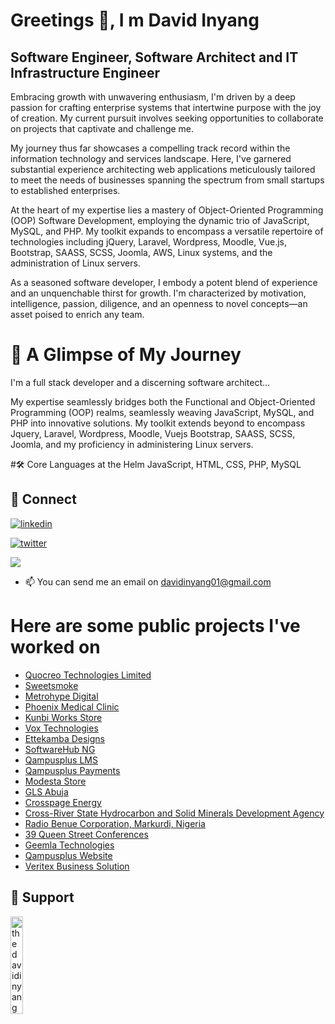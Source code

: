 # Greetings 👋, I m David Inyang
## Software Engineer, Software Architect and IT Infrastructure Engineer 

Embracing growth with unwavering enthusiasm, I'm driven by a deep passion for crafting enterprise systems that intertwine purpose with the joy of creation. My current pursuit involves seeking opportunities to collaborate on projects that captivate and challenge me.

My journey thus far showcases a compelling track record within the information technology and services landscape. Here, I've garnered substantial experience architecting web applications meticulously tailored to meet the needs of businesses spanning the spectrum from small startups to established enterprises.

At the heart of my expertise lies a mastery of Object-Oriented Programming (OOP) Software Development, employing the dynamic trio of JavaScript, MySQL, and PHP. My toolkit expands to encompass a versatile repertoire of technologies including jQuery, Laravel, Wordpress, Moodle, Vue.js, Bootstrap, SAASS, SCSS, Joomla, AWS, Linux systems, and the administration of Linux servers.

As a seasoned software developer, I embody a potent blend of experience and an unquenchable thirst for growth. I'm characterized by motivation, intelligence, passion, diligence, and an openness to novel concepts—an asset poised to enrich any team.

# 🚀 A Glimpse of My Journey

I'm a full stack developer and a discerning software architect...

My expertise seamlessly bridges both the Functional and Object-Oriented Programming (OOP) realms, seamlessly weaving JavaScript, MySQL, and PHP into innovative solutions. My toolkit extends beyond to encompass Jquery, Laravel, Wordpress, Moodle, Vuejs Bootstrap, SAASS, SCSS, Joomla, and my proficiency in administering Linux servers.

#🛠 Core Languages at the Helm
JavaScript, HTML, CSS, PHP, MySQL






## 🔗 Connect

[![linkedin](https://img.shields.io/badge/linkedin-0A66C2?style=for-the-badge&logo=linkedin&logoColor=white)](https://www.linkedin.com/in/thedavidinyang/)

[![twitter](https://img.shields.io/badge/twitter-1DA1F2?style=for-the-badge&logo=twitter&logoColor=white)](https://twitter.com/thedavidinyang)





![](https://komarev.com/ghpvc/?username=your-thedavidinyang&color=orange&label=-)

- 📫 You can send me an email on davidinyang01@gmail.com




# Here are some public projects I've worked on


- [Quocreo Technologies Limited](https://www.quocreo.com/)
- [Sweetsmoke](https://sweetsmoke.ca/)
- [Metrohype Digital](https://metrohyp.com/)
- [Phoenix Medical Clinic](https://phoenixmedicalclinic.ca/)
- [Kunbi Works Store](https://kunbiworks.com/)
- [Vox Technologies](https://voxtechnologies.com/)
- [Ettekamba Designs](https://ettekamba.com/)
- [SoftwareHub NG](https://softwarehub.ng/) 
- [Qampusplus LMS](https://qampusplms.com/)
- [Qampusplus Payments](https://payments.qampusplus.com/)
- [Modesta Store](https://new.modesta.com.ng/)
- [GLS Abuja](https://glsabuja.com/)
- [Crosspage Energy](https://crosspageenergy.com/)
- [Cross-River State Hydrocarbon and Solid Minerals Development Agency](https://crhsmda.com.ng/)
- [Radio Benue Corporation, Markurdi, Nigeria](https://radiobenue.com/)
- [39 Queen Street Conferences](https://39queenstreet.ca/)
- [Geemla Technologies](https://geemlatech.com/)
- [Qampusplus Website](https://qampusplus.com/)
- [Veritex Business Solution](https://vbs.ng/)

  
## 🤍 Support

<p >
  <a href="https://ko-fi.com/thedavidinyang">
    <img src="https://cdn.ko-fi.com/cdn/kofi3.png?v=3" alt="thedavidinyang" width="20%"
  </a>
</p>




